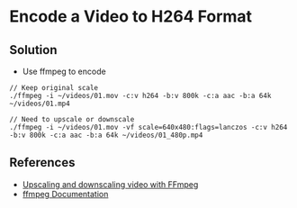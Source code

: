 # Encode a Video to H264 Format

## Solution
* Use ffmpeg to encode

```
// Keep original scale
./ffmpeg -i ~/videos/01.mov -c:v h264 -b:v 800k -c:a aac -b:a 64k ~/videos/01.mp4

// Need to upscale or downscale
./ffmpeg -i ~/videos/01.mov -vf scale=640x480:flags=lanczos -c:v h264 -b:v 800k -c:a aac -b:a 64k ~/videos/01_480p.mp4
```

## References
* [Upscaling and downscaling video with FFmpeg](https://write.corbpie.com/upscaling-and-downscaling-video-with-ffmpeg/)
* [ffmpeg Documentation](https://ffmpeg.org/ffmpeg.html)
